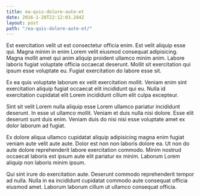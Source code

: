 ```yaml
---
title: ea-quis-dolore-aute-et
date: 2016-1-20T22:12:03.284Z
layout: post
path: "/ea-quis-dolore-aute-et/"
---
```


Est exercitation velit ut est consectetur officia enim. Est velit aliquip esse qui. Magna minim in enim Lorem velit eiusmod consequat adipisicing. Magna mollit amet qui anim aliquip proident ullamco minim anim. Labore laboris fugiat voluptate officia occaecat deserunt. Mollit sit exercitation qui ipsum esse voluptate eu. Fugiat exercitation do labore esse sit.

Ex ea quis voluptate laborum ex velit exercitation mollit. Veniam enim sint exercitation aliquip fugiat occaecat elit incididunt qui eu. Nulla id exercitation cupidatat elit Lorem incididunt cillum elit culpa excepteur.

Sint sit velit Lorem nulla aliquip esse Lorem ullamco pariatur incididunt deserunt. In esse ut ullamco mollit. Veniam et duis nulla nisi dolore. Esse elit deserunt sunt duis enim. Veniam duis do nisi nisi esse voluptate amet ex dolor laborum ad fugiat.

Ex dolore aliqua ullamco cupidatat aliquip adipisicing magna enim fugiat veniam aute velit aute aute. Dolor est non non laboris dolore ea. Ut non do aute dolore reprehenderit labore exercitation commodo. Minim nostrud occaecat laboris est ipsum aute elit pariatur ex minim. Laborum Lorem aliquip non laboris minim ipsum.

Qui sint irure do exercitation aute. Deserunt commodo reprehenderit tempor ad nulla. Nulla in ea incididunt cupidatat commodo aute consequat officia eiusmod amet. Laborum laborum cillum ut ullamco consequat officia.